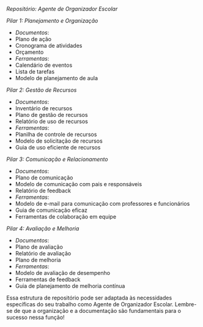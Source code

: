 
*Repositório: Agente de Organizador Escolar*

*Pilar 1: Planejamento e Organização*

- *Documentos*:
- Plano de ação
- Cronograma de atividades
- Orçamento
- *Ferramentas*:
- Calendário de eventos
- Lista de tarefas
- Modelo de planejamento de aula

*Pilar 2: Gestão de Recursos*

- *Documentos*:
- Inventário de recursos
- Plano de gestão de recursos
- Relatório de uso de recursos
- *Ferramentas*:
- Planilha de controle de recursos
- Modelo de solicitação de recursos
- Guia de uso eficiente de recursos

*Pilar 3: Comunicação e Relacionamento*

- *Documentos*:
- Plano de comunicação
- Modelo de comunicação com pais e responsáveis
- Relatório de feedback
- *Ferramentas*:
- Modelo de e-mail para comunicação com professores e funcionários
- Guia de comunicação eficaz
- Ferramentas de colaboração em equipe

*Pilar 4: Avaliação e Melhoria*

- *Documentos*:
- Plano de avaliação
- Relatório de avaliação
- Plano de melhoria
- *Ferramentas*:
- Modelo de avaliação de desempenho
- Ferramentas de feedback
- Guia de planejamento de melhoria contínua

Essa estrutura de repositório pode ser adaptada às necessidades específicas do seu trabalho como Agente de Organizador Escolar. Lembre-se de que a organização e a documentação são fundamentais para o sucesso nessa função!
